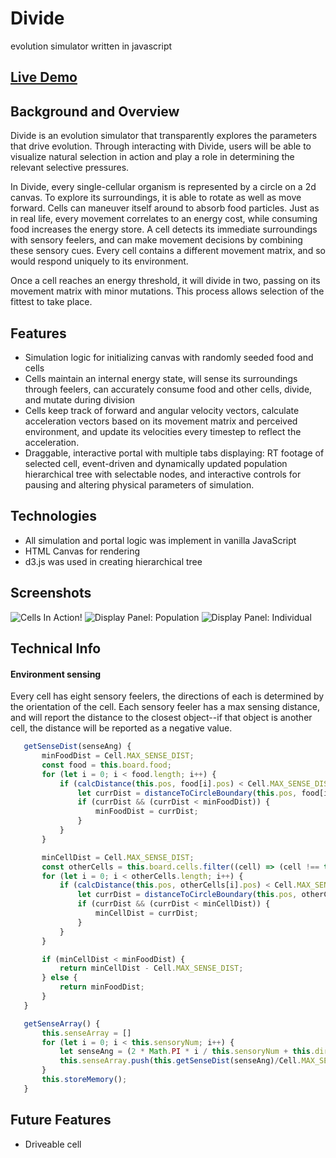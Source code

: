 # Divide
evolution simulator written in javascript
## [Live Demo](https://jathrone.github.io/Divide/)

## Background and Overview

Divide is an evolution simulator that transparently explores the parameters that drive evolution. Through interacting with Divide, users will be able to visualize natural selection in action and play a role in determining the relevant selective pressures.

In Divide, every single-cellular organism is represented by a circle on a 2d canvas. To explore its surroundings, it is able to rotate as well as move forward. Cells can maneuver itself around to absorb food particles. Just as in real life, every movement correlates to an energy cost, while consuming food increases the energy store. A cell detects its immediate surroundings with sensory feelers, and can make movement decisions by combining these sensory cues. Every cell contains a different movement matrix, and so would respond uniquely to its environment.

Once a cell reaches an energy threshold, it will divide in two, passing on its movement matrix with minor mutations. This process allows selection of the fittest to take place. 

## Features

 * Simulation logic for initializing canvas with randomly seeded food and cells
 * Cells maintain an internal energy state, will sense its surroundings through feelers, can accurately consume food and other cells, divide, and mutate during division
 * Cells keep track of forward and angular velocity vectors, calculate acceleration vectors based on its movement matrix and perceived environment, and update its velocities every timestep to reflect the acceleration. 
 * Draggable, interactive portal with multiple tabs displaying: RT footage of selected cell, event-driven and dynamically updated population hierarchical tree with selectable nodes, and interactive controls for pausing and altering physical parameters of simulation. 

## Technologies 
 * All simulation and portal logic was implement in vanilla JavaScript
 * HTML Canvas for rendering
 * d3.js was used in creating hierarchical tree
 
## Screenshots

![Cells In Action!](../images/hd_divide_in_action.gif)
![Display Panel: Population](../images/population_panel.png)
![Display Panel: Individual](../images/individual_panel.png)

## Technical Info
 
#### Environment sensing
Every cell has eight sensory feelers, the directions of each is determined by the orientation of the cell. Each sensory feeler has a max sensing distance, and will report the distance to the closest object--if that object is another cell, the distance will be reported as a negative value.

 ```js
    getSenseDist(senseAng) {
        minFoodDist = Cell.MAX_SENSE_DIST;
        const food = this.board.food;
        for (let i = 0; i < food.length; i++) {
            if (calcDistance(this.pos, food[i].pos) < Cell.MAX_SENSE_DIST) {
                let currDist = distanceToCircleBoundary(this.pos, food[i].pos, senseAng, food[i].radius);
                if (currDist && (currDist < minFoodDist)) {
                    minFoodDist = currDist;
                }
            }
        }

        minCellDist = Cell.MAX_SENSE_DIST;
        const otherCells = this.board.cells.filter((cell) => (cell !== this))
        for (let i = 0; i < otherCells.length; i++) {
            if (calcDistance(this.pos, otherCells[i].pos) < Cell.MAX_SENSE_DIST) {
                let currDist = distanceToCircleBoundary(this.pos, otherCells[i].pos, senseAng, otherCells[i].radius);
                if (currDist && (currDist < minCellDist)) {
                    minCellDist = currDist;
                }
            }
        }

        if (minCellDist < minFoodDist) {
            return minCellDist - Cell.MAX_SENSE_DIST;
        } else {
            return minFoodDist;
        }
    }

    getSenseArray() {
        this.senseArray = []
        for (let i = 0; i < this.sensoryNum; i++) {
            let senseAng = (2 * Math.PI * i / this.sensoryNum + this.direction) % (2 * Math.PI);
            this.senseArray.push(this.getSenseDist(senseAng)/Cell.MAX_SENSE_DIST);
        }
        this.storeMemory();
    }
 ```
## Future Features
 * Driveable cell
 

